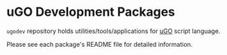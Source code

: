 # uGO Development Packages

`ugodev` repository holds utilities/tools/applications for
[uGO](https://github.com/ozanh/ugo) script language.

Please see each package's README file for detailed information.
